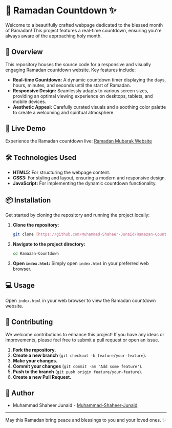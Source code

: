 # 🌙 Ramadan Countdown ✨

Welcome to a beautifully crafted webpage dedicated to the blessed month of Ramadan! This project features a real-time countdown, ensuring you're always aware of the approaching holy month.

## 🌟 Overview

This repository houses the source code for a responsive and visually engaging Ramadan countdown website. Key features include:

* **Real-time Countdown:** A dynamic countdown timer displaying the days, hours, minutes, and seconds until the start of Ramadan.
* **Responsive Design:** Seamlessly adapts to various screen sizes, providing an optimal viewing experience on desktops, tablets, and mobile devices.
* **Aesthetic Appeal:** Carefully curated visuals and a soothing color palette to create a welcoming and spiritual atmosphere.

## 🚀 Live Demo

Experience the Ramadan countdown live: [Ramadan Mubarak Website](https://ramazan-mubarak.netlify.app/)

## 🛠️ Technologies Used

* **HTML5:** For structuring the webpage content.
* **CSS3:** For styling and layout, ensuring a modern and responsive design.
* **JavaScript:** For implementing the dynamic countdown functionality.

## 📦 Installation

Get started by cloning the repository and running the project locally:

1.  **Clone the repository:**

    ```bash
    git clone [https://github.com/Muhammad-Shaheer-Junaid/Ramazan-Countdown.git](https://github.com/Muhammad-Shaheer-Junaid/Ramazan-Countdown.git)
    ```

2.  **Navigate to the project directory:**

    ```bash
    cd Ramazan-Countdown
    ```

3.  **Open `index.html`:** Simply open `index.html` in your preferred web browser.

## 💻 Usage

Open `index.html` in your web browser to view the Ramadan countdown website.

## 🤝 Contributing

We welcome contributions to enhance this project! If you have any ideas or improvements, please feel free to submit a pull request or open an issue.

1.  **Fork the repository.**
2.  **Create a new branch** (`git checkout -b feature/your-feature`).
3.  **Make your changes.**
4.  **Commit your changes** (`git commit -am 'Add some feature'`).
5.  **Push to the branch** (`git push origin feature/your-feature`).
6.  **Create a new Pull Request.**

## 👤 Author

* Muhammad Shaheer Junaid - [Muhammad-Shaheer-Junaid](https://github.com/Muhammad-Shaheer-Junaid)

---

May this Ramadan bring peace and blessings to you and your loved ones. ✨
